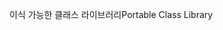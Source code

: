 <span data-ttu-id="9d54b-101">이식 가능한 클래스 라이브러리</span><span class="sxs-lookup"><span data-stu-id="9d54b-101">Portable Class Library</span></span>